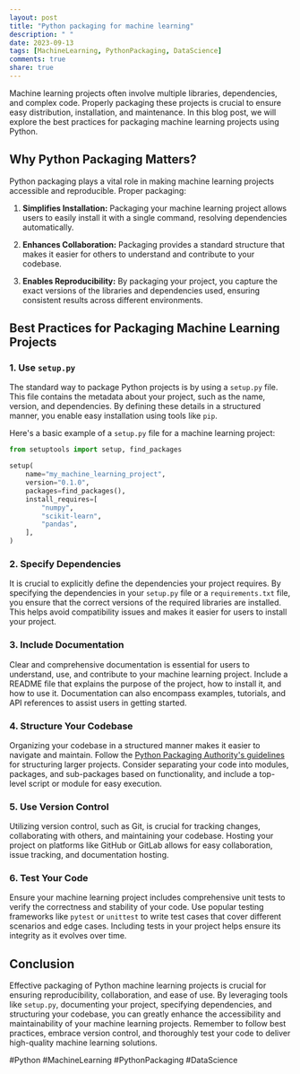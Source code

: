 ```yaml
---
layout: post
title: "Python packaging for machine learning"
description: " "
date: 2023-09-13
tags: [MachineLearning, PythonPackaging, DataScience]
comments: true
share: true
---
```


Machine learning projects often involve multiple libraries, dependencies, and complex code. Properly packaging these projects is crucial to ensure easy distribution, installation, and maintenance. In this blog post, we will explore the best practices for packaging machine learning projects using Python.

## Why Python Packaging Matters?

Python packaging plays a vital role in making machine learning projects accessible and reproducible. Proper packaging:

1. **Simplifies Installation:** Packaging your machine learning project allows users to easily install it with a single command, resolving dependencies automatically.

2. **Enhances Collaboration:** Packaging provides a standard structure that makes it easier for others to understand and contribute to your codebase.

3. **Enables Reproducibility:** By packaging your project, you capture the exact versions of the libraries and dependencies used, ensuring consistent results across different environments.

## Best Practices for Packaging Machine Learning Projects

### 1. Use `setup.py`

The standard way to package Python projects is by using a `setup.py` file. This file contains the metadata about your project, such as the name, version, and dependencies. By defining these details in a structured manner, you enable easy installation using tools like `pip`.

Here's a basic example of a `setup.py` file for a machine learning project:

```python
from setuptools import setup, find_packages

setup(
    name="my_machine_learning_project",
    version="0.1.0",
    packages=find_packages(),
    install_requires=[
        "numpy",
        "scikit-learn",
        "pandas",
    ],
)
```

### 2. Specify Dependencies

It is crucial to explicitly define the dependencies your project requires. By specifying the dependencies in your `setup.py` file or a `requirements.txt` file, you ensure that the correct versions of the required libraries are installed. This helps avoid compatibility issues and makes it easier for users to install your project.

### 3. Include Documentation

Clear and comprehensive documentation is essential for users to understand, use, and contribute to your machine learning project. Include a README file that explains the purpose of the project, how to install it, and how to use it. Documentation can also encompass examples, tutorials, and API references to assist users in getting started.

### 4. Structure Your Codebase

Organizing your codebase in a structured manner makes it easier to navigate and maintain. Follow the [Python Packaging Authority's guidelines](https://packaging.python.org/guides/packaging-namespace-packages/) for structuring larger projects. Consider separating your code into modules, packages, and sub-packages based on functionality, and include a top-level script or module for easy execution.

### 5. Use Version Control

Utilizing version control, such as Git, is crucial for tracking changes, collaborating with others, and maintaining your codebase. Hosting your project on platforms like GitHub or GitLab allows for easy collaboration, issue tracking, and documentation hosting.

### 6. Test Your Code

Ensure your machine learning project includes comprehensive unit tests to verify the correctness and stability of your code. Use popular testing frameworks like `pytest` or `unittest` to write test cases that cover different scenarios and edge cases. Including tests in your project helps ensure its integrity as it evolves over time.

## Conclusion

Effective packaging of Python machine learning projects is crucial for ensuring reproducibility, collaboration, and ease of use. By leveraging tools like `setup.py`, documenting your project, specifying dependencies, and structuring your codebase, you can greatly enhance the accessibility and maintainability of your machine learning projects. Remember to follow best practices, embrace version control, and thoroughly test your code to deliver high-quality machine learning solutions.

#Python #MachineLearning #PythonPackaging #DataScience